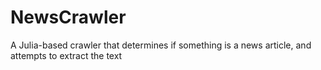 # NewsCrawler

A Julia-based crawler that determines if something is a news article, and
attempts to extract the text

